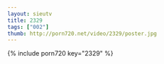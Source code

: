 ```yaml
--- 
layout: sieutv
title: 2329
tags: ["002"]
thumb: http://porn720.net/video/2329/poster.jpg
---
```

{% include porn720 key="2329" %} 
